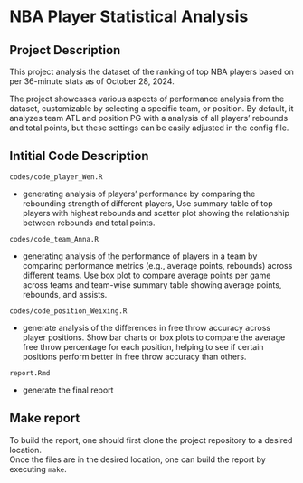 
# NBA Player Statistical Analysis

## Project Description

This project analysis the dataset of the ranking of top NBA players
based on per 36-minute stats as of October 28, 2024.

The project showcases various aspects of performance analysis from the
dataset, customizable by selecting a specific team, or position. By
default, it analyzes team ATL and position PG with a analysis of all
players’ rebounds and total points, but these settings can be easily
adjusted in the config file.

## Intitial Code Description

`codes/code_player_Wen.R`  
- generating analysis of players’ performance by comparing the
rebounding strength of different players, Use summary table of top
players with highest rebounds and scatter plot showing the relationship
between rebounds and total points.

`codes/code_team_Anna.R`  
- generating analysis of the performance of players in a team by
comparing performance metrics (e.g., average points, rebounds) across
different teams. Use box plot to compare average points per game across
teams and team-wise summary table showing average points, rebounds, and
assists.

`codes/code_position_Weixing.R`  
- generate analysis of the differences in free throw accuracy across
player positions. Show bar charts or box plots to compare the average
free throw percentage for each position, helping to see if certain
positions perform better in free throw accuracy than others.

`report.Rmd`  
- generate the final report

## Make report

To build the report, one should first clone the project repository to a
desired location.  
Once the files are in the desired location, one can build the report by
executing `make`.
